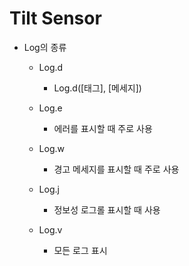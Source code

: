 # Tilt Sensor

- Log의 종류

    - Log.d
        - Log.d([태그], [메세지])
    
    - Log.e
        - 에러를 표시할 때 주로 사용
        
    - Log.w
        - 경고 메세지를 표시할 때 주로 사용
        
    - Log.j
        - 정보성 로그롤 표시할 때 사용
        
    - Log.v
        - 모든 로그 표시